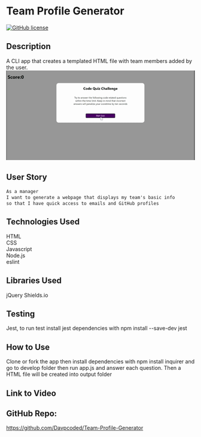 # Team Profile Generator

[![GitHub license](https://img.shields.io/badge/License-MIT-green)](https://github.com/Davpcoded)

## Description

A CLI app that creates a templated HTML file with team members added by the user.
![image](https://github.com/Davpcoded/Code-quiz/blob/master/Assets/Images/Code-Quiz.gif)

## User Story

```
As a manager
I want to generate a webpage that displays my team's basic info
so that I have quick access to emails and GitHub profiles
```

## Technologies Used

HTML  
CSS  
Javascript  
Node.js  
eslint

## Libraries Used

jQuery
Shields.io

## Testing

Jest, to run test install jest dependencies with npm install --save-dev jest

## How to Use

Clone or fork the app then install dependencies with npm install inquirer and go to develop folder then run app.js and answer each question. Then a HTML file will be created into output folder

## Link to Video

## GitHub Repo:

https://github.com/Davpcoded/Team-Profile-Generator
